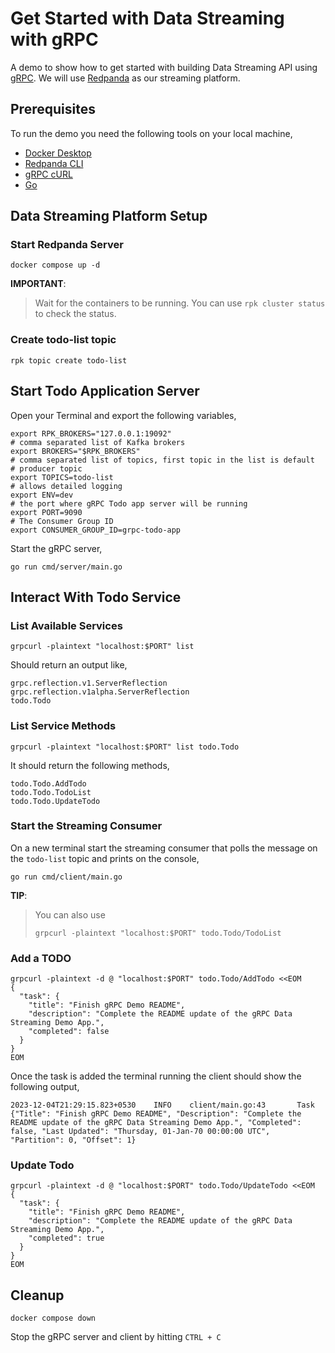 # Get Started with Data Streaming with gRPC

A demo to show how to get started with building Data Streaming API using [gRPC](https://grpc.dev). We will use [Redpanda](https://redpanda.com) as our streaming platform.

## Prerequisites

To run the demo you need the following tools on your local machine,

- [Docker Desktop](https://www.docker.com/products/docker-desktop/)
- [Redpanda CLI](https://docs.redpanda.com/current/get-started/rpk/)
- [gRPC cURL](https://github.com/fullstorydev/grpcurl)
- [Go](https://go.dev)

## Data Streaming Platform Setup

### Start Redpanda Server

```shell
docker compose up -d
```

**IMPORTANT**:

> Wait for the containers to be running. You can use `rpk cluster status` to check the status.

### Create todo-list topic

```shell
rpk topic create todo-list
```

## Start Todo Application Server

Open your Terminal and export the following variables,

```shell
export RPK_BROKERS="127.0.0.1:19092"
# comma separated list of Kafka brokers
export BROKERS="$RPK_BROKERS"
# comma separated list of topics, first topic in the list is default
# producer topic
export TOPICS=todo-list
# allows detailed logging
export ENV=dev
# the port where gRPC Todo app server will be running
export PORT=9090
# The Consumer Group ID
export CONSUMER_GROUP_ID=grpc-todo-app
```

Start the gRPC server,

```shell
go run cmd/server/main.go
```

## Interact With Todo Service

### List Available Services

```shell
grpcurl -plaintext "localhost:$PORT" list
```

Should return an output like,

```text
grpc.reflection.v1.ServerReflection
grpc.reflection.v1alpha.ServerReflection
todo.Todo
```

### List Service Methods

```shell
grpcurl -plaintext "localhost:$PORT" list todo.Todo
```

It should return the following methods,

```text
todo.Todo.AddTodo
todo.Todo.TodoList
todo.Todo.UpdateTodo
```

### Start the Streaming Consumer

On a new terminal start the streaming consumer that polls the message on the `todo-list` topic and prints on the console,

```shell
go run cmd/client/main.go
```

**TIP**:

> You can also use
>
> ```shell
> grpcurl -plaintext "localhost:$PORT" todo.Todo/TodoList
> ```

### Add a TODO

```shell
grpcurl -plaintext -d @ "localhost:$PORT" todo.Todo/AddTodo <<EOM
{
  "task": {
    "title": "Finish gRPC Demo README",
    "description": "Complete the README update of the gRPC Data Streaming Demo App.",
    "completed": false
  }
}
EOM
```

Once the task is added the terminal running the client should show the following output,

```text
2023-12-04T21:29:15.823+0530    INFO    client/main.go:43       Task    {"Title": "Finish gRPC Demo README", "Description": "Complete the README update of the gRPC Data Streaming Demo App.", "Completed": false, "Last Updated": "Thursday, 01-Jan-70 00:00:00 UTC", "Partition": 0, "Offset": 1}
```

### Update Todo

```shell
grpcurl -plaintext -d @ "localhost:$PORT" todo.Todo/UpdateTodo <<EOM
{
  "task": {
    "title": "Finish gRPC Demo README",
    "description": "Complete the README update of the gRPC Data Streaming Demo App.",
    "completed": true
  }
}
EOM
```

## Cleanup

```shell
docker compose down
```

Stop the gRPC server and client by hitting `CTRL + C`
